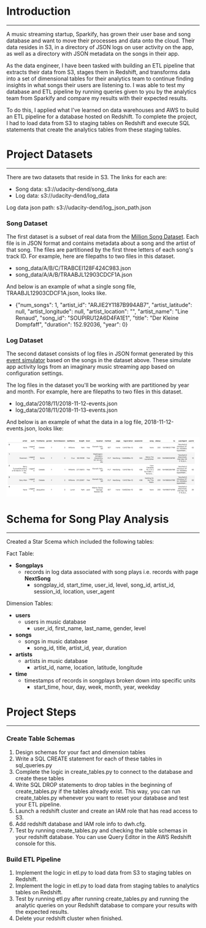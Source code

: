 
# Introduction
---------------------------
A music streaming startup, Sparkify, has grown their user base and song database and want to move their processes and data onto the cloud. Their data resides in S3, in a directory of JSON logs on user activity on the app, as well as a directory with JSON metadata on the songs in their app.

As the data engineer, I have been tasked with building an ETL pipeline that extracts their data from S3, stages them in Redshift, and transforms data into a set of dimensional tables for their analytics team to continue finding insights in what songs their users are listening to. I was able to test my database and ETL pipeline by running queries given to you by the analytics team from Sparkify and compare my results with their expected results.

To do this, I applied what I've learned on data warehouses and AWS to build an ETL pipeline for a database hosted on Redshift. To complete the project, I had to load data from S3 to staging tables on Redshift and execute SQL statements that create the analytics tables from these staging tables.


# Project Datasets
--------------------------------

There are two datasets that reside in S3. The links for each are:
* Song data: s3://udacity-dend/song_data
* Log data: s3://udacity-dend/log_data

Log data json path: s3://udacity-dend/log_json_path.json

### Song Dataset

The first dataset is a subset of real data from the [Million Song Dataset](http://millionsongdataset.com/). Each file is in JSON format and contains metadata about a song and the artist of that song. The files are partitioned by the first three letters of each song's track ID. For example, here are filepaths to two files in this dataset.

* song_data/A/B/C/TRABCEI128F424C983.json
* song_data/A/A/B/TRAABJL12903CDCF1A.json

And below is an example of what a single song file, TRAABJL12903CDCF1A.json, looks like.

* {"num_songs": 1, "artist_id": "ARJIE2Y1187B994AB7", "artist_latitude": null, "artist_longitude": null, "artist_location": "", "artist_name": "Line Renaud", "song_id": "SOUPIRU12A6D4FA1E1", "title": "Der Kleine Dompfaff", "duration": 152.92036, "year": 0}

### Log Dataset

The second dataset consists of log files in JSON format generated by this [event simulator](https://github.com/Interana/eventsim) based on the songs in the dataset above. These simulate app activity logs from an imaginary music streaming app based on configuration settings.

The log files in the dataset you'll be working with are partitioned by year and month. For example, here are filepaths to two files in this dataset.

* log_data/2018/11/2018-11-12-events.json
* log_data/2018/11/2018-11-13-events.json

And below is an example of what the data in a log file, 2018-11-12-events.json, looks like:

![Log File](https://github.com/sammcint/Data-Engineer-Nanodegree-Projects-Udacity/blob/master/Project-03-DataWarehouse/images/2018-11-12-events.PNG)

# Schema for Song Play Analysis
----------------------------------------------------

Created a Star Scema which included the following tables:

Fact Table:
- **Songplays**
    - records in log data associated with song plays i.e. records with page **NextSong**
        - songplay_id, start_time, user_id, level, song_id, artist_id, session_id, location, user_agent
        
Dimension Tables:
- **users** 
    - users in music database  
        - user_id, first_name, last_name, gender, level
- **songs** 
    - songs in music database 
        - song_id, title, artist_id, year, duration
- **artists** 
    - artists in music database 
        - artist_id, name, location, latitude, longitude
- **time** 
    - timestamps of records in songplays broken down into specific units 
        - start_time, hour, day, week, month, year, weekday


# Project Steps
---------------------------------------------------------------

### Create Table Schemas

1. Design schemas for your fact and dimension tables
1. Write a SQL CREATE statement for each of these tables in sql_queries.py
1. Complete the logic in create_tables.py to connect to the database and create these tables
1. Write SQL DROP statements to drop tables in the beginning of create_tables.py if the tables already exist. This way, you can run create_tables.py whenever you want to reset your database and test your ETL pipeline.
1. Launch a redshift cluster and create an IAM role that has read access to S3.
1. Add redshift database and IAM role info to dwh.cfg.
1. Test by running create_tables.py and checking the table schemas in your redshift database. You can use Query Editor in the AWS Redshift console for this.

### Build ETL Pipeline

1. Implement the logic in etl.py to load data from S3 to staging tables on Redshift.
1. Implement the logic in etl.py to load data from staging tables to analytics tables on Redshift.
1. Test by running etl.py after running create_tables.py and running the analytic queries on your Redshift database to compare your results with the expected results.
1. Delete your redshift cluster when finished.

